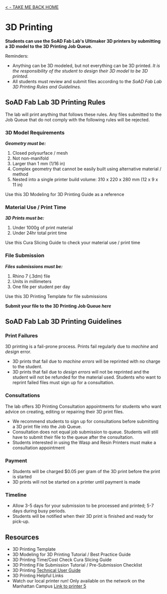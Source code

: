 
[< - TAKE ME BACK HOME ](/resources/README.md)

# 3D Printing

**Students can use the SoAD Fab Lab's Ultimaker 3D printers by submitting a 3D model to the 3D Printing Job Queue.**

Reminders:
* Anything can be 3D modeled, but not everything can be 3D printed. *It is the responsibility of the student to design their 3D model to be 3D printed.*
* All students must review and submit files according to the *SoAD Fab Lab 3D Printing Rules and Guidelines.* 

## SoAD Fab Lab 3D Printing Rules

The lab will print anything that follows these rules.  Any files submitted to the Job Queue that do not comply with the following rules will be rejected. 

### 3D Model Requirements

***Geometry must be:***
 
1. Closed polysurface / mesh
2. Not non-manifold
3. Larger than 1 mm (1/16 in)
4. Complex geometry that cannot be easily built using alternative material / method
5. Nested into a single printer build volume: 310 x 220 x 280 mm (12 x 9 x 11 in) 

Use this 3D Modeling for 3D Printing Guide as a reference
   
### Material Use / Print Time
 
***3D Prints must be:***

1. Under 1000g of print material
2. Under 24hr total print time

Use this Cura Slicing Guide to check your material use / print time
 
### File Submission

***Files submissions must be:***

1. Rhino 7 (.3dm) file
2. Units in millimeters
3. One file per student per day

Use this 3D Printing Template for file submissions

**Submit your file to the 3D Printing Job Queue _here_**
	
## SoAD Fab Lab 3D Printing Guidelines

### Print Failures

3D printing is a fail-prone process. Prints fail regularly due to *machine* and *design* error. 
* 3D prints that fail due to *machine errors* will be reprinted with no charge to the student.
* 3D prints that fail due to *design errors* will not be reprinted and the student will not be refunded for the material used. Students who want to reprint failed files must sign up for a consultation.

### Consultations

The lab offers 3D Printing Consultation appointments for students who want advice on creating, editing or repairing their 3D print files. 
* We recommend students to sign up for consultations before submitting a 3D print file into the Job Queue.
* Consultation does not equal job submission to queue. Students will still have to submit their file to the queue after the consultation.
* Students interested in using the Wasp and Resin Printers must  make a consultation appointment 

### Payment
* Students will be charged $0.05 per gram of the 3D print before the print is started
* 3D prints will not be started on a printer until payment is made

### Timeline
* Allow 3-5 days for your submission to be processed and printed; 5-7 days during busy periods.
* Students will be notified when their 3D print is finished and ready for pick-up. 

## Resources

* 3D Printing Template
* 3D Modeling for 3D Printing Tutorial / Best Practice Guide
* 3D Printing Time/Cost Check Cura Slicing Guide
* 3D Printing File Submission Tutorial / Pre-Submission Checklist
* 3D Printing [Technical User Guide](https://github.com/DigitalFabricationLab-NYIT-SoAD/resources/blob/main/UserGuides/3DPrinters.md)
* 3D Printing Helpful Links 
* Watch our local printer run!
	Only available on the network on the Manhattan Campus 
	[Link to printer 5](http://192.168.166.33/print_jobs)




